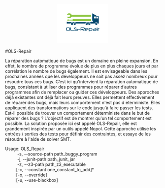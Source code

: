<p align="center"><img width="33%" src="https://github.com/maxcleme/OLS-Repair/blob/master/report/images/OLS-logo.png" /></p>

#OLS-Repair

La réparation automatique de bugs est un domaine en pleine expansion. En effet, le nombre
de programme évolue de plus en plus chaques jours et par corrélation le nombre de bugs
également. Il est envisageable dans les prochaines années que les développeurs ne soit pas assez
nombreux pour résoudre tous ces bugs. C’est ici qu'intervient la réparation automatique de
bugs, consistant à utiliser des programmes pour réparer d’autres programmes afin de remplacer
ou guider ces développeurs.
Des approches déjà existantes ont déjà fait leurs preuves. Elles permettent effectivement
de réparer des bugs, mais leurs comportement n'est pas d´eterministe. Elles appliquent
des transformations sur le code jusqu'à faire passer les tests. Est-il possible de trouver un
comportement déterministe dans le but de réparer des bugs ?
L'objectif est de montrer qu'un tel comportement est possible.
La solution proposée ici est appelé OLS-Repair, elle est grandement inspirée par un outils
appelé Nopol. Cette approche utilise les entrées / sorties des tests pour définir des contraintes,
et essaye de les résoudre à l'aide de solver SMT.

Usage: OLS_Repair<br>
&nbsp;&nbsp;&nbsp;&nbsp;&nbsp;&nbsp;&nbsp;&nbsp;&nbsp;&nbsp;-s, --source-path path_buggy_program<br>
&nbsp;&nbsp;&nbsp;&nbsp;&nbsp;&nbsp;&nbsp;&nbsp;&nbsp;&nbsp;-j, --junit-path path_junit_jar<br>
&nbsp;&nbsp;&nbsp;&nbsp;&nbsp;&nbsp;&nbsp;&nbsp;&nbsp;&nbsp;-z, --z3-path path_z3_executable<br>
&nbsp;&nbsp;&nbsp;&nbsp;&nbsp;&nbsp;&nbsp;&nbsp;&nbsp;[-c, --constant one_constant_to_add]*<br>
&nbsp;&nbsp;&nbsp;&nbsp;&nbsp;&nbsp;&nbsp;&nbsp;&nbsp;[-o, --override]<br>
&nbsp;&nbsp;&nbsp;&nbsp;&nbsp;&nbsp;&nbsp;&nbsp;&nbsp;[-u, --use-blackbox]<br>
